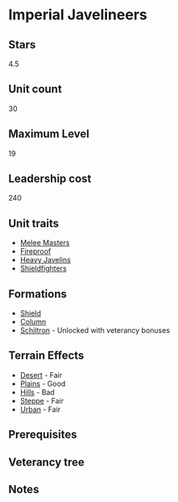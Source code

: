 # Imperial Javelineers

## Stars
4.5

## Unit count
30

## Maximum Level
19

## Leadership cost
240

## Unit traits
* [Melee Masters](../../unit-traits/melee-masters.md)
* [Fireproof](../../unit-traits/fireproof.md)
* [Heavy Javelins](../../unit-traits/heavy-javelins.md)
* [Shieldfighters](../../unit-traits/shieldfighters.md)

## Formations
* [Shield](../../formations/shield.md)
* [Column](../../formations/column.md)
* [Schiltron](../../formations/schiltron.md) - Unlocked with veterancy bonuses

## Terrain Effects
* [Desert](../../terrain-effects/desert) - Fair
* [Plains](../../terrain-effects/plains) - Good
* [Hills](../../terrain-effects/hills) - Bad
* [Steppe](../../terrain-effects/steppe) - Fair
* [Urban](../../terrain-effects/urban) - Fair

## Prerequisites

## Veterancy tree

## Notes
